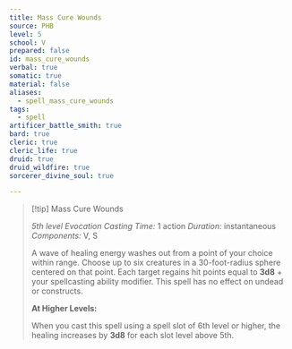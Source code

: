```yaml
---
title: Mass Cure Wounds
source: PHB
level: 5
school: V
prepared: false
id: mass_cure_wounds
verbal: true
somatic: true
material: false
aliases:
  - spell_mass_cure_wounds
tags:
  - spell
artificer_battle_smith: true
bard: true
cleric: true
cleric_life: true
druid: true
druid_wildfire: true
sorcerer_divine_soul: true

---
```

>[!tip] Mass Cure Wounds
>
> *5th level Evocation*
> *Casting Time:* 1 action
> *Duration:* instantaneous
> *Components:* V, S
>
>A wave of healing energy washes out from a point of your choice within range. Choose up to six creatures in a 30-foot-radius sphere centered on that point. Each target regains hit points equal to **3d8** + your spellcasting ability modifier. This spell has no effect on undead or constructs.
>
>**At Higher Levels:**
>
>When you cast this spell using a spell slot of 6th level or higher, the healing increases by **3d8** for each slot level above 5th.
>

